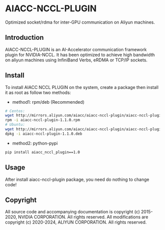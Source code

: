 # AIACC-NCCL-PLUGIN

Optimized socket/rdma for inter-GPU communication on Aliyun machines.

## Introduction

AIACC-NCCL-PLUGIN is an AI-Accelerator communication framework plugin for NVIDIA-NCCL.
It has been optimized to achieve high bandwidth on aliyun machines using InfiniBand Verbs, eRDMA or TCP/IP sockets.

## Install

To install AIACC NCCL PLUGIN on the system, create a package then install it as root as follow two methods:

- method1: rpm/deb (Recommended)
```sh
# Centos:
wget http://mirrors.aliyun.com/aiacc/aiacc-nccl-plugin/aiacc-nccl-plugin-1.1.0.rpm
rpm -i aiacc-nccl-plugin-1.1.0.rpm
# Ubuntu:
wget http://mirrors.aliyun.com/aiacc/aiacc-nccl-plugin/aiacc-nccl-plugin-1.1.0.deb
dpkg -i aiacc-nccl-plugin-1.1.0.deb
```

- method2: python-pypi
```sh
pip install aiacc_nccl_plugin==1.0
```

## Usage

After install aiacc-nccl-plugin package, you need do nothing to change code!

## Copyright

All source code and accompanying documentation is copyright (c) 2015-2020, NVIDIA CORPORATION. All rights reserved.
All modifications are copyright (c) 2020-2024, ALIYUN CORPORATION. All rights reserved.
